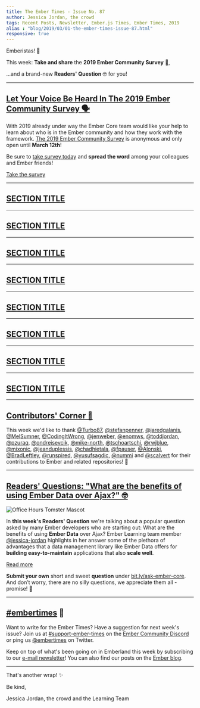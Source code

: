 ```yaml
---
title: The Ember Times - Issue No. 87
author: Jessica Jordan, the crowd
tags: Recent Posts, Newsletter, Ember.js Times, Ember Times, 2019
alias : "blog/2019/03/01-the-ember-times-issue-87.html"
responsive: true
---
```


<SAYING-HELLO-IN-YOUR-FAVORITE-LANGUAGE> Emberistas! 🐹

This week: **Take and share** the **2019 Ember Community Survey** 🐹,


...and a brand-new **Readers' Question** 🤓 for you!

---

## [Let Your Voice Be Heard In The 2019 Ember Community Survey 🗣](https://emberjs.com/ember-community-survey-2019/)

With 2019 already under way the Ember Core team would like your help to learn about who is in the Ember community and how they work with the framework. [The 2019 Ember Community Survey](https://emberjs.com/ember-community-survey-2019/) is anonymous and only open until **March 12th**!

Be sure to [take survey today](https://emberjs.com/ember-community-survey-2019/) and **spread the word** among your colleagues and Ember friends!

<a class="ember-button ember-button--centered" href="https://emberjs.com/ember-community-survey-2019/">Take the survey</a>

---

## [SECTION TITLE](#section-url)


---

## [SECTION TITLE](#section-url)


---

## [SECTION TITLE](#section-url)


---

## [SECTION TITLE](#section-url)


---

## [SECTION TITLE](#section-url)


---

## [SECTION TITLE](#section-url)


---

## [SECTION TITLE](#section-url)


---

## [SECTION TITLE](#section-url)


---


## [Contributors' Corner 👏](https://guides.emberjs.com/release/contributing/repositories/)

<p>This week we'd like to thank <a href="https://github.com/Turbo87" target="gh-user">@Turbo87</a>, <a href="https://github.com/stefanpenner" target="gh-user">@stefanpenner</a>, <a href="https://github.com/jaredgalanis" target="gh-user">@jaredgalanis</a>, <a href="https://github.com/MelSumner" target="gh-user">@MelSumner</a>, <a href="https://github.com/CodingItWrong" target="gh-user">@CodingItWrong</a>, <a href="https://github.com/jenweber" target="gh-user">@jenweber</a>, <a href="https://github.com/enomws" target="gh-user">@enomws</a>, <a href="https://github.com/toddjordan" target="gh-user">@toddjordan</a>, <a href="https://github.com/pzuraq" target="gh-user">@pzuraq</a>, <a href="https://github.com/ondrejsevcik" target="gh-user">@ondrejsevcik</a>, <a href="https://github.com/mike-north" target="gh-user">@mike-north</a>, <a href="https://github.com/tschoartschi" target="gh-user">@tschoartschi</a>, <a href="https://github.com/rwjblue" target="gh-user">@rwjblue</a>, <a href="https://github.com/mixonic" target="gh-user">@mixonic</a>, <a href="https://github.com/jeanduplessis" target="gh-user">@jeanduplessis</a>, <a href="https://github.com/chadhietala" target="gh-user">@chadhietala</a>, <a href="https://github.com/fpauser" target="gh-user">@fpauser</a>, <a href="https://github.com/Alonski" target="gh-user">@Alonski</a>, <a href="https://github.com/BradLeftley" target="gh-user">@BradLeftley</a>, <a href="https://github.com/runspired" target="gh-user">@runspired</a>, <a href="https://github.com/yusufsagdic" target="gh-user">@yusufsagdic</a>, <a href="https://github.com/nummi" target="gh-user">@nummi</a> and <a href="https://github.com/scalvert" target="gh-user">@scalvert</a> for their contributions to Ember and related repositories! 💖</p>

---

## [Readers' Questions: "What are the benefits of using Ember Data over Ajax?" 🤓](#url)

<div class="blog-row">
  <img class="float-right small transparent padded" alt="Office Hours Tomster Mascot" title="Readers' Questions" src="/images/tomsters/officehours.png" />

  <p>In <strong>this week's Readers' Question</strong> we're talking about a popular question asked by many Ember developers who are starting out: What are the benefits of using <strong>Ember Data</strong> over Ajax?
  Ember Learning team member <a href="https://github.com/jessica-jordan" target="jj">@jessica-jordan</a> highlights in her answer some of the plethora of advantages that a data management library like Ember Data offers for <strong>building easy-to-maintain</strong> applications that also <strong>scale well</strong>.</p>
</div>

<div class="blog-row">
  <a class="ember-button" href="#url">Read more</a>
</div>

<div class="blog-row">
  <p><strong>Submit your own</strong> short and sweet <strong>question</strong> under <a href="https://bit.ly/ask-ember-core" target="rq">bit.ly/ask-ember-core</a>. And don’t worry, there are no silly questions, we appreciate them all - promise! 🤞</p>
</div>

---

## [#embertimes](https://emberjs.com/blog/tags/newsletter.html) 📰

Want to write for the Ember Times? Have a suggestion for next week's issue? Join us at [#support-ember-times](https://discordapp.com/channels/480462759797063690/485450546887786506) on the [Ember Community Discord](https://discordapp.com/invite/zT3asNS) or ping us [@embertimes](https://twitter.com/embertimes) on Twitter.

Keep on top of what's been going on in Emberland this week by subscribing to our [e-mail newsletter](https://the-emberjs-times.ongoodbits.com/)! You can also find our posts on the [Ember blog](https://emberjs.com/blog/tags/newsletter.html).

---


That's another wrap! ✨

Be kind,

Jessica Jordan, the crowd and the Learning Team
